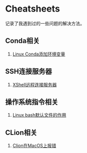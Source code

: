 # Cheatsheets
记录了我遇到过的一些问题的解决方法。

## Conda相关
1. [Linux Conda添加环境变量](./project_tricks/conda_env/Linux_conda添加环境变量.md)

## SSH连接服务器
1. [XShell远程连接服务器](./ssh_remote_tricks/XShell远程连接服务器.md)

## 操作系统指令相关
1. [Linux bash默认文件的作用](./project_tricks/Linux_bash.md)

## CLion相关
1. [Clion在MacOS上报错](./CLion_tricks/CLion在MacOS上报错.md)
